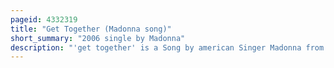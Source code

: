 ```yaml
---
pageid: 4332319
title: "Get Together (Madonna song)"
short_summary: "2006 single by Madonna"
description: "'get together' is a Song by american Singer Madonna from her tenth Studio Album, Confessions on a Dance Floor. The Song was written and produced by Madonna and stuart Price with additional Writing by Anders Bagge and peer Strm. It was released on 30 may 2006 by Warner Bros in the united States as the third single from the Album. Records. The Decision was driven by the Fact that the Song was the third most downloaded Song on the Album after its previous Singles. The Song was also released to coincide with the Start of Madonna's Confessions Tour. It is a disco-inspired Electropop Trance and Techno Song which talks lyrically about the Possibility of finding Love on the Dancefloor."
---
```


